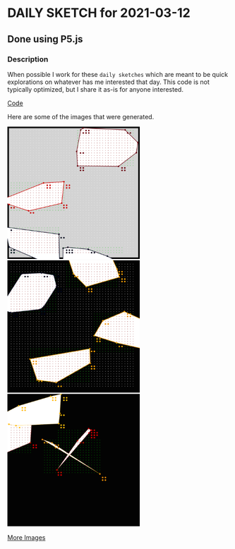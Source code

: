 # DAILY SKETCH for 2021-03-12

## Done using P5.js

### Description

When possible I work for these `daily sketches` which are meant to be quick explorations     on whatever has me interested that day. This code is not typically optimized, but I share it as-is     for anyone interested.

[Code](2021-03-12) 

Here are some of the images that were generated.

<img src = 'images/keep_2021-3-12-19-36-37-2946.png' width = '300'> 
<img src = 'images/keep_2021-3-12-19-37-8-8283.png' width = '300'> 
<img src = 'images/keep_2021-3-12-19-38-20-2825.png' width = '300'> 


[More Images](2021-03-12/images) 

